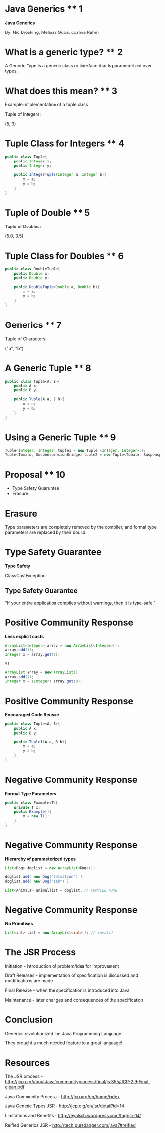 Java Generics ** 1
=============

**Java Generics**

By: Nic Broeking, Melissa Guba, Joshua Rahm

What is a generic type? ** 2
=======================

A Generic Type is a generic class or interface that is parameterized over types.


What does this mean? ** 3
====================

Example: implementation of a tuple class

Tuple of Integers:

(5, 3)

Tuple Class for Integers ** 4
=====================

~~~~~~~~~~~~~~~~~~~~~~~~~~~~~~~~~~~~~~~~~~~~~~~~~~~~~~~~~~java
public class Tuple{
	public Integer x;
	public Integer y;

	public IntegerTuple(Integer a, Integer b){
		x = a;
		y = b;
	}
}
~~~~~~~~~~~~~~~~~~~~~~~~~~~~~~~~~~~~~~~~~~~~~~~~~~~~~~~~~~~~~~

Tuple of Double ** 5
===============

Tuple of Doubles:

(5.0, 3.5)


Tuple Class for Doubles ** 6
====================

~~~~~~~~~~~~~~~~~~~~~~~~~~~~~~~~~~~~~~~~~~~~~~~~~~~~~~~~~~java
public class DoubleTuple{
	public Double x;
	public Double y;

	public DoubleTuple(Double a, Double b){
		x = a;
		y = b;
	}
}
~~~~~~~~~~~~~~~~~~~~~~~~~~~~~~~~~~~~~~~~~~~~~~~~~~~~~~~~~~~~~~


Generics ** 7 
========

Tuple of Characters:

("a", "b")


A Generic Tuple ** 8
===============

~~~~~~~~~~~~~~~~~~~~~~~~~~~~~~~~~~~~~~~~~~~~~~~~~~~~~~~~~~java
public class Tuple<A, B>{
	public A x;
	public B y;

	public Tuple(A a, B b){
		x = a;
		y = b;
	}
}
~~~~~~~~~~~~~~~~~~~~~~~~~~~~~~~~~~~~~~~~~~~~~~~~~~~~~~~~~~~~~~


Using a Generic Tuple ** 9
=====================

~~~~~~~~~~~~~~~~~~~~~~~~~~~~~~~~~~~~~~~~~~~~~~~~~~~~~~~~~~java
Tuple<Integer, Integer> tuple1 = new Tuple <Integer, Integer>();
Tuple<Tomato, SuspenspensionBridge> tuple2 = new Tuple<Tomato, SuspenspensionBridge>();
~~~~~~~~~~~~~~~~~~~~~~~~~~~~~~~~~~~~~~~~~~~~~~~~~~~~~~~~~~~~~~


Proposal ** 10
========

* Type Safety Guaruntee
* Erasure

Erasure
=============
Type parameters are completely
removed by the compiler, and formal
type parameters are replaced by their
bound.

Type Safety Guarantee
===========================
**Type Safety**

ClassCastException

Type Safety Guarantee
---------------------
"If your entire application compiles without warnings,
then it is type-safe."


Positive Community Response
===========================
**Less explicit casts**

~~~~~~~~~~~~~~~~~~~~~~~~~~~~~~~~~~~~~~~~~~~~~~~~~~~~~~~~~~java
ArrayList<Integer> array = new ArrayList<Integer>();
array.add(5);
Integer x = array.get(0);

vs

ArrayList array = new ArrayList();
array.add(5);
Integer x = (Integer) array.get(0);

~~~~~~~~~~~~~~~~~~~~~~~~~~~~~~~~~~~~~~~~~~~~~~~~~~~~~~~~~~

Positive Community Response
===========================
**Encouraged Code Reusue**


~~~~~~~~~~~~~~~~~~~~~~~~~~~~~~~~~~~~~~~~~~~~~~~~~~~~~~~~~~java
public class Tuple<A, B>{
	public A x;
	public B y;

	public Tuple1(A a, B b){
		x = a;
		y = b;
	}
}
~~~~~~~~~~~~~~~~~~~~~~~~~~~~~~~~~~~~~~~~~~~~~~~~~~~~~~~~~~


Negative Community Response
===========================
**Formal Type Parameters**

~~~~~~~~~~~~~~~~~~~~~~~~~~~~~~~~~~~~~~~~~~~~~~~~~~~~~~~~~~java
public class Example<T>{
	private T x;
	public Example(){
		x = new T();
	}
}
~~~~~~~~~~~~~~~~~~~~~~~~~~~~~~~~~~~~~~~~~~~~~~~~~~~~~~~~~~~~~~

Negative Community Response
===========================
**Hierarchy of parameterized types**

~~~~~~~~~~~~~~~~~~~~~~~~~~~~~~~~~~~~~~~~~~~~~~~~~~~~~~~~~~java
List<Dog> doglist = new ArrayList<Dog>();

doglist.add( new Dog("Dalmation") );
doglist.add( new Dog("Lab") );

List<Animals> animallist = doglist; // COMPILE PUKE
~~~~~~~~~~~~~~~~~~~~~~~~~~~~~~~~~~~~~~~~~~~~~~~~~~~~~~~~~~~~~~

Negative Community Response
==========================
**No Primitives**

~~~~~~~~~~~~~~~~~~~~~~~~~~~~~~~~~~~~~~~~~~~~~~~~~~~~~~~~~~java
List<int> list = new ArrayList<int>(); // invalid
~~~~~~~~~~~~~~~~~~~~~~~~~~~~~~~~~~~~~~~~~~~~~~~~~~~~~~~~~~~~~~


The JSR Process
===============

Initiation - introduction of problem/idea for improvement

Draft Releases - implementation of specification is discussed and modifications are made

Final Release - when the specification is introduced into Java

Maintenance - later changes and consequences of the specification


Conclusion
==========

Generics revolutionized the Java Programming Language.

They brought a much needed feature to a great language!

Resources
=========
The JSR process - http://jcp.org/aboutJava/communityprocess/final/jsr355/JCP-2.9-Final-clean.pdf

Java Community Process - http://jcp.org/en/home/index

Java Generic Types JSR - http://jcp.org/en/jsr/detail?id=14

Limitations and Benefits - http://eyalsch.wordpress.com/tag/jsr-14/

Reified Generics JSR - http://tech.puredanger.com/java7#reified





